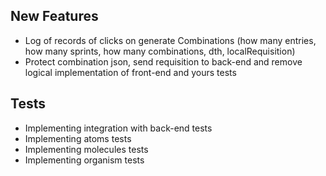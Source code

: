 ## New Features

- Log of records of clicks on generate Combinations (how many entries, how many sprints, how many combinations, dth, localRequisition)
- Protect combination json, send requisition to back-end and remove logical implementation of front-end and yours tests

## Tests

- Implementing integration with back-end tests
- Implementing atoms tests
- Implementing molecules tests
- Implementing organism tests
